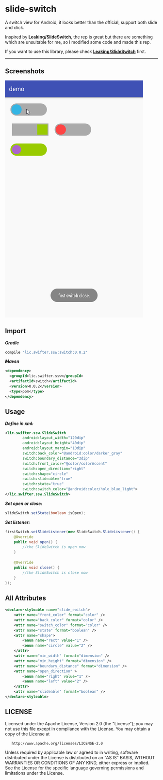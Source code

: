 # slide-switch
A switch view for Android, it looks better than the official, support both slide and click.

Inspired by **[Leaking/SlideSwitch](https://github.com/Leaking/SlideSwitch)**, the rep is great but there are something which are unsuitable for me, so I modified some code and made this rep.

If you want to use this library, please check **[Leaking/SlideSwitch](https://github.com/Leaking/SlideSwitch)** first.

----------

## Screenshots
![](slide-switch.gif)

## Import
***Gradle***
```gradle
compile 'lic.swifter.ssw:switch:0.0.2'
```

***Maven***
```xml
<dependency>
  <groupId>lic.swifter.ssw</groupId>
  <artifactId>switch</artifactId>
  <version>0.0.2</version>
  <type>pom</type>
</dependency>
```

## Usage

***Define in xml:***
```xml
<lic.swifter.ssw.SlideSwitch
        android:layout_width="120dip"
        android:layout_height="40dip"
        android:layout_margin="10dip"
        switch:back_color="@android:color/darker_gray"
        switch:boundary_distance="3dip"
        switch:front_color="@color/colorAccent"
        switch:open_direction="right"
        switch:shape="circle"
        switch:slideable="true"
        switch:state="true"
        switch:switch_color="@android:color/holo_blue_light">
</lic.swifter.ssw.SlideSwitch>
```

***Set open or close:***
```java
slideSwitch.setState(boolean isOpen);
```

***Set listener:***
```java
firstSwitch.setSlideListener(new SlideSwitch.SlideListener() {
    @Override
    public void open() {
        //the SlideSwitch is open now
    }

    @Override
    public void close() {
        //the SlideSwitch is close now
    }
});
```

## All Attributes
```xml
<declare-styleable name="slide_switch">
    <attr name="front_color" format="color" />
    <attr name="back_color" format="color" />
    <attr name="switch_color" format="color" />
    <attr name="state" format="boolean" />
    <attr name="shape">
        <enum name="rect" value="1" />
        <enum name="circle" value="2" />
    </attr>
    <attr name="min_width" format="dimension" />
    <attr name="min_height" format="dimension" />
    <attr name="boundary_distance" format="dimension" />
    <attr name="open_direction" >
        <enum name="right" value="1" />
        <enum name="left" value="2" />
    </attr>
    <attr name="slideable" format="boolean" />
</declare-styleable>
```

## LICENSE

   Licensed under the Apache License, Version 2.0 (the "License");
   you may not use this file except in compliance with the License.
   You may obtain a copy of the License at

       http://www.apache.org/licenses/LICENSE-2.0

   Unless required by applicable law or agreed to in writing, software
   distributed under the License is distributed on an "AS IS" BASIS,
   WITHOUT WARRANTIES OR CONDITIONS OF ANY KIND, either express or implied.
   See the License for the specific language governing permissions and
   limitations under the License.